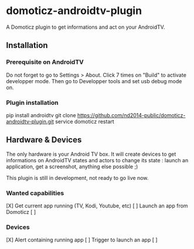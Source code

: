 # domoticz-androidtv-plugin
A Domoticz plugin to get informations and act on your AndroidTV.

## Installation

### Prerequisite on AndroidTV

Do not forget to go to Settings > About. Click 7 times on "Build" to activate developper mode.
Then go to Developper tools and set usb debug mode on.

### Plugin installation

pip install androidtv
git clone https://github.com/nd2014-public/domoticz-androidtv-plugin.git
service domoticz restart


## Hardware & Devices

The only hardware is your Android TV box. It will create devices to get informations on AndroidTV states and actors to change its state : launch an application, get a screenshot, anything else possible ;)

This plugin is still in development, not ready to go live now.


### Wanted capabilities

[X] Get current app running (TV, Kodi, Youtube, etc)
[ ] Launch an app from Domoticz
[ ] 

### Devices

[X] Alert containing running app
[ ] Trigger to launch an app
[ ] 